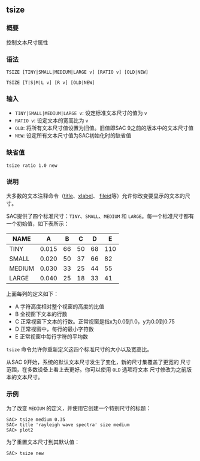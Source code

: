 ## tsize

### 概要

控制文本尺寸属性

### 语法

``` {.bash}
TSIZE [TINY|SMALL|MEDIUM|LARGE v] [RATIO v] [OLD|NEW]
```
``` {.bash}
TSIZE [T|S|M|L v] [R v] [OLD|NEW]
```

### 输入

- `TINY|SMALL|MEDIUM|LARGE v`: 设定标准文本尺寸的值为 `v`
- `RATIO v`: 设定文本的宽高比为 `v`
- `OLD`: 将所有文本尺寸值设置为旧值。旧值即SAC 9之前的版本中的文本尺寸值
- `NEW`: 设定所有文本尺寸值为SAC初始化时的缺省值

### 缺省值

``` {.bash}
tsize ratio 1.0 new
```

### 说明

大多数的文本注释命令（[title](/commands/title.md)、[xlabel](/commands/xlabel.md)、
[fileid](/commands/fileid.md)等）允许你改变要显示的文本的尺寸。

SAC提供了四个标准尺寸：`TINY`、`SMALL`、`MEDIUM` 和
`LARGE`。每一个标准尺寸都有一个初始值，如下表所示：

  NAME    |   A   | B  | C  | D  |  E
----------|-------|----|----|----|-----
  TINY    | 0.015 | 66 | 50 | 68 | 110
  SMALL   | 0.020 | 50 | 37 | 66 | 82
  MEDIUM  | 0.030 | 33 | 25 | 44 | 55
  LARGE   | 0.040 | 25 | 18 | 33 | 41


上面每列的定义如下：

-   A 字符高度相对整个视窗的高度的比值
-   B 全视窗下文本的行数
-   C 正常视窗下文本的行数。正常视窗是指x为0.0到1.0，y为0.0到0.75
-   D 正常视窗中，每行的最小字符数
-   E 正常视窗中每行字符的平均数

`tsize` 命令允许你重新定义这四个标准尺寸的大小以及宽高比。

从SAC 9开始，系统的默认文本尺寸发生了变化，新的尺寸集覆盖了更宽的
尺寸范围，在多数设备上看上去更好。你可以使用 `OLD` 选项将文本
尺寸修改为之前版本的文本尺寸。

### 示例

为了改变 `MEDIUM` 的定义，并使用它创建一个特别尺寸的标题：

``` {.bash}
SAC> tsize medium 0.35
SAC> title 'rayleigh wave spectra' size medium
SAC> plot2
```

为了重置文本尺寸到其默认值：

``` {.bash}
SAC> tsize new
```
